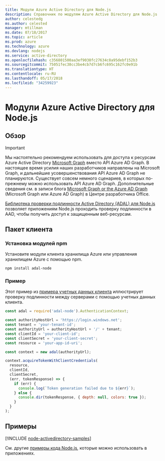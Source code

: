 ```yaml
---
title: Модули Azure Active Directory для Node.js
description: Справочник по модулям Azure Active Directory для Node.js
author: celestedg
ms.author: celested
manager: mtillman
ms.date: 07/18/2017
ms.topic: article
ms.prod: azure
ms.technology: azure
ms.devlang: nodejs
ms.service: active-directory
ms.openlocfilehash: c356801500aa3ef9038fc27634c8a95debf152b3
ms.sourcegitcommit: 75051fec38cc3be4cb7d7cb6fc695c162fc0e91b
ms.translationtype: HT
ms.contentlocale: ru-RU
ms.lasthandoff: 05/17/2018
ms.locfileid: "34259923"
---
```

# <a name="azure-active-directory-modules-for-nodejs"></a>Модули Azure Active Directory для Node.js

## <a name="overview"></a>Обзор

> [!IMPORTANT]
> Мы настоятельно рекомендуем использовать для доступа к ресурсам Azure Active Directory [Microsoft Graph](https://graph.microsoft.io/) вместо API Azure AD Graph. В настоящее время усилия наших разработчиков направлены на Microsoft Graph, и дальнейшие усовершенствования API Azure AD Graph не планируются. Существует совсем немного сценариев, в которых по-прежнему можно использовать API Azure AD Graph. Дополнительные сведения см. в записи блога [Microsoft Graph or the Azure AD Graph](https://dev.office.com/blogs/microsoft-graph-or-azure-ad-graph) (Microsoft Graph или Azure AD Graph) в Центре разработчика Office.

[Библиотека проверки подлинности Active Directory (ADAL) для Node.js](https://www.npmjs.com/package/adal-node) позволяет приложениям Node.js проходить проверку подлинности в AAD, чтобы получить доступ к защищенным веб-ресурсам.

## <a name="client-package"></a>Пакет клиента

### <a name="install-the-npm-modules"></a>Установка модулей npm

Установите модули клиента хранилища Azure или управления хранилищем Azure с помощью npm.

```bash
npm install adal-node
```   

### <a name="example"></a>Пример

Этот пример из [примера учетных данных клиента](https://github.com/MSOpenTech/azure-activedirectory-library-for-nodejs/blob/master/sample/client-credentials-sample.js) иллюстрирует проверку подлинности между серверами с помощью учетных данных клиента.

```javascript
const adal = require('adal-node').AuthenticationContext;

const authorityHostUrl = 'https://login.windows.net';
const tenant = 'your-tenant-id';
const authorityUrl = authorityHostUrl + '/' + tenant;
const clientId = 'your-client-id';
const clientSecret = 'your-client-secret';
const resource = 'your-app-id-uri';

const context = new adal(authorityUrl);

context.acquireTokenWithClientCredentials(
  resource,
  clientId,
  clientSecret,
  (err, tokenResponse) => {
    if (err) {
      console.log(`Token generation failed due to ${err}`);
    } else {
      console.dir(tokenResponse, { depth: null, colors: true });
    }
  }
);
```

## <a name="samples"></a>Примеры

[!INCLUDE [node-activedirectory-samples](../docs-ref-conceptual/includes/activedirectory-samples.md)]

См. другие [примеры кода Node.js](https://azure.microsoft.com/resources/samples/?platform=nodejs), которые можно использовать в приложениях.
